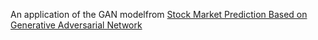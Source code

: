 An application of the GAN modelfrom [Stock Market Prediction Based on Generative Adversarial Network](https://pdf.sciencedirectassets.com/280203/1-s2.0-S1877050919X00034/1-s2.0-S1877050919302789/main.pdf?X-Amz-Security-Token=IQoJb3JpZ2luX2VjEMv%2F%2F%2F%2F%2F%2F%2F%2F%2F%2FwEaCXVzLWVhc3QtMSJHMEUCIQDtpVIKPEgt1oJO8BdwOnV2gEg2ObaR4wCPM6w97GGNlAIgaLksG%2B9n4zsFvriQLGONAsgACVgmBHV%2FSTpuwO6fkIYqgwQI8%2F%2F%2F%2F%2F%2F%2F%2F%2F%2F%2FARAEGgwwNTkwMDM1NDY4NjUiDHkC3GeZROk9W3QEYSrXA9uN5%2FMKwQ5I0yKkEGLlz5J14%2F%2BFtWjdu6E3h%2Ftsz2t9J5JSH4w%2Bw3NfHtC0BPteq9T8TtNqU5l6kKWLDlwkWsGyaqOs7N4gHOkfcbIewf1fTh%2BHhDlDgkjlwEGXkYhqJOeBvYgxNoss4P22d7VBopxb7IWanhlM2oEmdGihJtH9NGtDnfEo%2B46Im8aX1msNsvRasYTuz82CFVVnXwB3mrMp2qLGpSXgp%2F88LBD%2BMWW5C0aVUV7%2FpHUvybJNWrRiqVsIBjMmShYb1%2F1FiS4cRYF3bQnSHV71gfilztw6gi5D%2FAqR2Tu0N75%2FieUR7DDgGCco5%2FCeUXf0nLfuqOwmjHk0d7%2F2zoZAdpbJ2WrilnVdDGIcwsmbnyAAC%2B4LbbaFzLxBxByAE%2BNWP22XQKYy76GtaHbSyZ8A6SX%2FyFKtfYL5sW8jgEyx1IJWOYYdb2TNG%2Fza%2BhdCaK8vxPzD%2FHfP5puTmWoyehhF%2FqwMKnbVxYJxfjVnzAPyFTgEFG%2BKwRGlXGz%2BhFDZf2MfI%2BnoRIFPbjY2jBUyO1bVHp%2BTPcmH%2B%2FFps%2BLdYVNOTb40NOiXyJZYBdOObSJ8d0CSXH5cAESmA7Y73gjF6m9u%2Bg14iyGE%2BNOCaZHJ0RO7fzCmg9aPBjqlAdwNd4KgGxuevXpoM5%2BGRErIMQDKwonkYO6qrsW9pkPmVdfMQcVQDC65mpPPQkq5aIWbCV%2BADoBVr9uXJlR1z4lGc509V0ItZyTJuUWZh0lWGMWg6oBIC4RJr2OAZYEQbVSxvDZMsICEos9RiA6Z%2FXKw2RpmeW%2FpuK3hsRQ%2BatYgMhrLxZqaNQxP6l3yfixo2k7AFltlshYyYWFZSBmRnW7sTvrEoQ%3D%3D&X-Amz-Algorithm=AWS4-HMAC-SHA256&X-Amz-Date=20220129T191729Z&X-Amz-SignedHeaders=host&X-Amz-Expires=300&X-Amz-Credential=ASIAQ3PHCVTYS7JOPGHI%2F20220129%2Fus-east-1%2Fs3%2Faws4_request&X-Amz-Signature=db0b8ec30e36f6dd2a952c037e041dd27cb50d173624028c07357c21bd2f9f14&hash=531dc51bf6ed053c4f4ef1b4f27039d5c003a2523580ef2b9b59254ffb33736b&host=68042c943591013ac2b2430a89b270f6af2c76d8dfd086a07176afe7c76c2c61&pii=S1877050919302789&tid=spdf-dd188173-b93b-4dee-b39d-089a9bf736e6&sid=995f14499996144d97990ad8319327955a22gxrqa&type=client)
